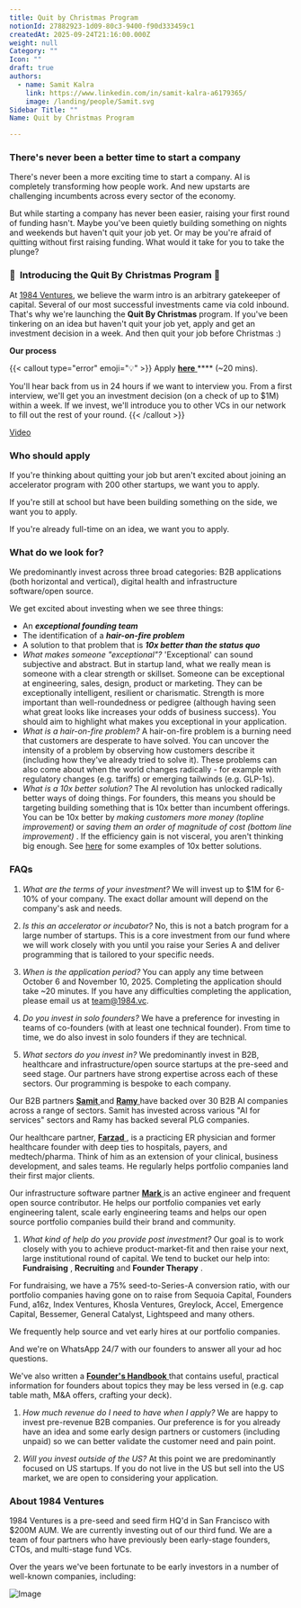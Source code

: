 ```yaml
---
title: Quit by Christmas Program
notionId: 27882923-1d09-80c3-9400-f90d333459c1
createdAt: 2025-09-24T21:16:00.000Z
weight: null
Category: ""
Icon: ""
draft: true
authors:
  - name: Samit Kalra
    link: https://www.linkedin.com/in/samit-kalra-a6179365/
    image: /landing/people/Samit.svg
Sidebar Title: ""
Name: Quit by Christmas Program

---
```




### There's never been a better time to start a company


There's never been a more exciting time to start a company. AI is completely transforming how people work. And new upstarts are challenging incumbents across every sector of the economy.

But while starting a company has never been easier, raising your first round of funding hasn't. Maybe you've been quietly building something on nights and weekends but haven't quit your job yet. Or may be you're afraid of quitting without first raising funding. What would it take for you to take the plunge?

### 🎄  **Introducing the**  **Quit By Christmas**  **Program** 🎄


At [1984 Ventures](/), we believe the warm intro is an arbitrary gatekeeper of capital. Several of our most successful investments came via cold inbound. That's why we're launching the  **Quit By Christmas**  program. If you've been tinkering on an idea but haven't quit your job yet, apply and get an investment decision in a week. And then quit your job before Christmas :) 

 **Our process** 

{{< callout type="error" emoji="💡" >}}
Apply [ **here** ](https://apply.1984.vc/) **** (~20 mins). 

You'll hear back from us in 24 hours if we want to interview you. From a first interview, we'll get you an investment decision (on a check of up to $1M) within a week. If we invest, we'll introduce you to other VCs in our network to fill out the rest of your round. 
{{< /callout >}}


[Video](https://www.loom.com/share/e5030cfed89640988c8f9b947cc1e4d3?sid=6956d63a-e306-42bd-bd22-7d60466938bb)


###  **Who should apply** 


If you're thinking about quitting your job but aren't excited about joining an accelerator program with 200 other startups, we want you to apply.

If you're still at school but have been building something on the side, we want you to apply.

If you're already full-time on an idea, we want you to apply.

###  **What do we look for?** 


We predominantly invest across three broad categories: B2B applications (both horizontal and vertical), digital health and infrastructure software/open source. 

We get excited about investing when we see three things:

- An  ***exceptional founding team*** 
- The identification of a  ***hair-on-fire problem*** 
- A solution to that problem that is  ***10x better than the status quo*** 
-  *What makes someone "exceptional"?* 'Exceptional' can sound subjective and abstract. But in startup land, what we really mean is someone with a clear strength or skillset. Someone can be exceptional at engineering, sales, design, product or marketing. They can be exceptionally intelligent, resilient or charismatic. Strength is more important than well-roundedness or pedigree (although having seen what great looks like increases your odds of business success). You should aim to highlight what makes you exceptional in your application.
-  *What is a hair-on-fire problem?* A hair-on-fire problem is a burning need that customers are desperate to have solved. You can uncover the intensity of a problem by observing how customers describe it (including how they've already tried to solve it). These problems can also come about when the world changes radically - for example with regulatory changes (e.g. tariffs) or emerging tailwinds (e.g. GLP-1s). 
-  *What is a 10x better solution?* The AI revolution has unlocked radically better ways of doing things. For founders, this means you should be targeting building something that is 10x better than incumbent offerings. You can be 10x better by  *making customers more money (topline improvement)*  or  *saving them an order of magnitude of cost (bottom line improvement)* . If the efficiency gain is not visceral, you aren't thinking big enough. See [here](https://samit-kalra.com/blog/how-to-find-a-good-startup-idea) for some examples of 10x better solutions.
###  **FAQs** 


1.  *What are the terms of your investment?* We will invest up to $1M for 6-10% of your company. The exact dollar amount will depend on the company's ask and needs.

1.  *Is this an accelerator or incubator?* No, this is not a batch program for a large number of startups. This is a core investment from our fund where we will work closely with you until you raise your Series A and deliver programming that is tailored to your specific needs.

1.  *When is the application period?* You can apply any time between October 6 and November 10, 2025. Completing the application should take ~20 minutes. If you have any difficulties completing the application, please email us at team@1984.vc. 

1.  *Do you invest in solo founders?* We have a preference for investing in teams of co-founders (with at least one technical founder). From time to time, we do also invest in solo founders if they are technical.

1.  *What sectors do you invest in?* We predominantly invest in B2B, healthcare and infrastructure/open source startups at the pre-seed and seed stage. Our partners have strong expertise across each of these sectors. Our programming is bespoke to each company.

Our B2B partners [ **Samit** ](https://www.linkedin.com/in/samit-kalra-a6179365/) and [ **Ramy** ](https://www.linkedin.com/in/ramyadeeb/) have backed over 30 B2B AI companies across a range of sectors. Samit has invested across various "AI for services" sectors and Ramy has backed several PLG companies.

Our healthcare partner, [ **Farzad** ](https://www.linkedin.com/in/farzadsoleimani/), is a practicing ER physician and former healthcare founder with deep ties to hospitals, payers, and medtech/pharma. Think of him as an extension of your clinical, business development, and sales teams. He regularly helps portfolio companies land their first major clients.

Our infrastructure software partner [ **Mark** ](https://mdp.github.io/) is an active engineer and frequent open source contributor. He helps our portfolio companies vet early engineering talent, scale early engineering teams and helps our open source portfolio companies build their brand and community. 

1.  *What kind of help do you provide post investment?* Our goal is to work closely with you to achieve product-market-fit and then raise your next, large institutional round of capital. We tend to bucket our help into:  **Fundraising** ,  **Recruiting**  and  **Founder Therapy** .

For fundraising, we have a 75% seed-to-Series-A conversion ratio, with our portfolio companies having gone on to raise from Sequoia Capital, Founders Fund, a16z, Index Ventures, Khosla Ventures, Greylock, Accel, Emergence Capital, Bessemer, General Catalyst, Lightspeed and many others.

We frequently help source and vet early hires at our portfolio companies.

And we're on WhatsApp 24/7 with our founders to answer all your ad hoc questions.

We've also written a [ **Founder's Handbook** ](/docs/founders-handbook/) that contains useful, practical information for founders about topics they may be less versed in (e.g. cap table math, M&A offers, crafting your deck).

1.  *How much revenue do I need to have when I apply?* We are happy to invest pre-revenue B2B companies. Our preference is for you already have an idea and some early design partners or customers (including unpaid) so we can better validate the customer need and pain point. 

1.  *Will you invest outside of the US?* At this point we are predominantly focused on US startups. If you do not live in the US but sell into the US market, we are open to considering your application.
###  **About 1984 Ventures** 


1984 Ventures is a pre-seed and seed firm HQ'd in San Francisco with $200M AUM. We are currently investing out of our third fund. We are a team of four partners who have previously been early-stage founders, CTOs, and multi-stage fund VCs.

Over the years we've been fortunate to be early investors in a number of well-known companies, including:

![Image](https://prod-files-secure.s3.us-west-2.amazonaws.com/52e751b5-230f-4649-8c4e-0224e58da4f9/04b4bd06-ed65-4486-b31f-fe52f2f7f7eb/image.png?X-Amz-Algorithm=AWS4-HMAC-SHA256&X-Amz-Content-Sha256=UNSIGNED-PAYLOAD&X-Amz-Credential=ASIAZI2LB466VVRW2GDC%2F20251004%2Fus-west-2%2Fs3%2Faws4_request&X-Amz-Date=20251004T232026Z&X-Amz-Expires=3600&X-Amz-Security-Token=IQoJb3JpZ2luX2VjEM7%2F%2F%2F%2F%2F%2F%2F%2F%2F%2FwEaCXVzLXdlc3QtMiJHMEUCIDmaINWXNFxNrANWYdvD8v%2FngMASyF5I0FQIdTq6bKZ%2FAiEA%2B5yZwDhvZgQmeKEX7QwB6ZIVvsMicMT4omFSgBy%2Bo18q%2FwMIZxAAGgw2Mzc0MjMxODM4MDUiDLDvCtfa9HaYS3kSUCrcA4UNkOo6Rr6qhg7%2BVpCFjDxGY338y0BuKLpggHxs98vUZkpJ4CHaF00CEo9yyKg4yZ%2FO0WSGJJrDEt9rasEQPvwwXTfWOFtGRbcfRKGEIeQeccjrzty16IhJw6DwxQveDvY8YF1MOt8yNAxkyrjPzYVdG5w7J4yJwNoyOSWkGvmZyLYBQ95eoNF06d6dSldgChGOFdgD%2FNjkN1tkGFjIKsgnI7LaztDqzBm0n%2F1%2BMQ5slb9F5zac7FWjJEJs2KHYjMoQHOAY7xDaFtXcoP%2F8oZhl49xJ3mSXUlDe6x1OO6j53iMfZ7SAxSQC3N65raZ2GtqaYBc0Eu8xrQC1%2FiuTUIeM0iGfl1GanbqKjMjLAM0qHQbMX7kPA7%2BvzZze1SgDf1XDXQ44VdtWZmDpQZAQzcnXIuk1WbldCW%2BFvvqF5T%2FIeKh4YuDalidcSN61bIs28fIzTEPvzQTrHP5lT4QHx%2BUaEMAgvFHVlM8eEPre4ax7fxxSRcESu%2FKDV2zhuFVJzHWuaFFtjMQ8WQBJCMs%2FkoAH7LXLAoeaYRlRYya3aTxh5XaCnrPvMx9kBm1kFIpQIkezuiQhRAydAKsCovhaPjQ3Mmdfa7eT3Idq4DHFH1xbBR8rAHnPyomRWAKbMKqshscGOqUBUgxeIdcRiRNs2MWSO6FQtjxPnharRy723VO1eUqM%2BUMI7xj0dt24hoIkM54FLdPW6F8QC9uzpM8WWLQj4EMJ%2FJAwXZA%2Bf2n%2FLeQDQiNq6wQE7EjvMVOxf0HlaHCEV344ikiBrUflzBIndSKU9QtTGg5iSdUg%2BeeuJ1eYyALzym5O%2BWd%2F72fVfMbU8U3IuRjWoOSFMZtEFgSGgb8bNtAasCMKkvRj&X-Amz-Signature=b12cf5935aec9750cd34a2e4dcb88857d8cf566cf5755b81752481f1424cc0b7&X-Amz-SignedHeaders=host&x-amz-checksum-mode=ENABLED&x-id=GetObject)

